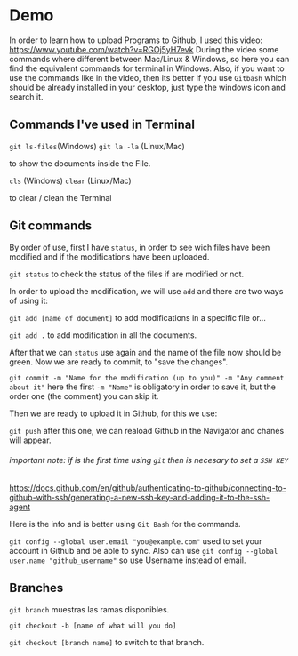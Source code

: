   # Demo

In order to learn how to upload Programs to Github, I used this video:
https://www.youtube.com/watch?v=RGOj5yH7evk
During the video some commands where different between Mac/Linux & Windows, so here you can find the equivalent commands for 
terminal in Windows. 
Also, if you want to use the commands like in the video, then its better if you use `Gitbash` which should be already installed in your desktop, just type the windows icon and search it.


## Commands I've used in Terminal

`git ls-files`(Windows) `git la -la` (Linux/Mac)

to show the documents inside the File.


`cls` (Windows) `clear` (Linux/Mac)

to clear / clean the Terminal

## Git commands

By order of use, first I have `status`, in order to see wich files have been modified and if the modifications have been uploaded.

`git status`
to check the status of the files if are modified or not.

In order to upload the modification, we will use `add` and there are two ways of using it:

`git add [name of document]`
to add modifications in a specific file or...

`git add .` 
to add modification in all the documents.

After that we can ``status`` use again and the name of the file now should be green.
Now we are ready to commit, to "save the changes".

`git commit -m "Name for the modification (up to you)" -m "Any comment about it"` here the first `-m "Name"` is obligatory in order to save it, but the order one (the comment) you can skip it.

Then we are ready to upload it in Github, for this we use:

`git push` after this one, we can reaload Github in the Navigator and chanes will appear.

###### important note: if is the first time using ``git`` then is necesary to set a `SSH KEY`
https://docs.github.com/en/github/authenticating-to-github/connecting-to-github-with-ssh/generating-a-new-ssh-key-and-adding-it-to-the-ssh-agent 

Here is the info and is better using ``Git Bash`` for the commands.

`git config --global user.email "you@example.com"` used to set your account in Github and be able to sync.
Also can use `git config --global user.name "github_username"` so use Username instead of email.

## Branches
`git branch` muestras las ramas disponibles.

`git checkout -b [name of what will you do]`

`git checkout [branch name]` to switch to that branch.